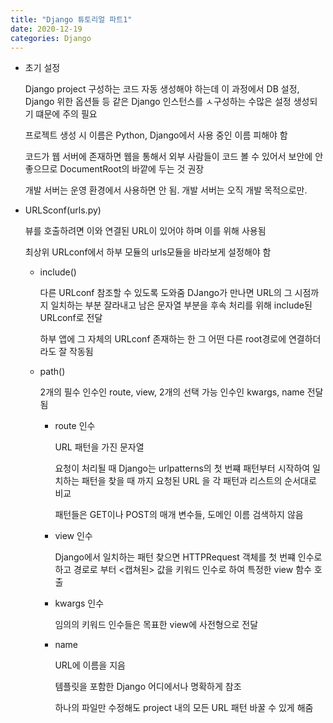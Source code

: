 ```yaml
---
title: "Django 튜토리얼 파트1"
date: 2020-12-19
categories: Django
---
```


- 초기 설정

  Django project 구성하는 코드 자동 생성해야 하는데 이 과정에서 DB 설정, Django 위한 옵션들 등 같은 Django 인스턴스를 ㅅ구성하는 수많은 설정 생성되기 떄문에 주의 필요

  프로젝트 생성 시 이름은 Python, Django에서 사용 중인 이름 피해야 함

  코드가 웹 서버에 존재하면 웹을 통해서 외부 사람들이 코드 볼 수 있어서 보안에 안 좋으므로 DocumentRoot의 바깥에 두는 것 권장

  개발 서버는 운영 환경에서 사용하면 안 됨. 개발 서버는 오직 개발 목적으로만.

- URLSconf(urls.py)

  뷰를 호출하려면 이와 연결된 URL이 있어야 하며 이를 위해 사용됨

  최상위 URLconf에서 하부 모듈의 urls모듈을 바라보게 설정해야 함

  - include()

    다른 URLconf 참조할 수 있도록 도와줌
    DJango가 만나면 URL의 그 시점까지 일치하는 부분 잘라내고 남은 문자열 부분을 후속 처리를 위해 include된 URLconf로 전달

    하부 앱에 그 자체의 URLconf 존재하는 한 그 어떤 다른 root경로에 연결하더라도 잘 작동됨

  - path()

    2개의 필수 인수인 route, view, 2개의 선택 가능 인수인 kwargs, name 전달됨

    - route 인수

      URL 패턴을 가진 문자열

      요청이 처리될 때 Django는 urlpatterns의 첫 번쨰 패턴부터 시작하여 일치하는 패턴을 찾을 때 까지 요청된 URL 을 각 패턴과 리스트의 순서대로 비교

      패턴들은 GET이나 POST의 매개 변수들, 도메인 이름 검색하지 않음

    - view 인수

      Django에서 일치하는 패턴 찾으면 HTTPRequest 객체를 첫 번쨰 인수로 하고 경로로 부터 <캡쳐된> 값을 키워드 인수로 하여 특정한 view 함수 호출

    - kwargs 인수

      임의의 키워드 인수들은 목표한 view에 사전형으로 전달

    - name

      URL에 이름을 지음

      템플릿을 포함한 Django 어디에서나 명확하게 참조

      하나의 파일만 수정해도 project 내의 모든 URL 패턴 바꿀 수 있게 해줌
